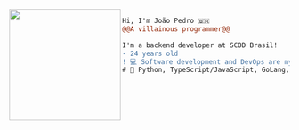<img align="left" height="200" src="https://media.giphy.com/media/9uITwFum2zFg9fBHYU/giphy.gif"/>

```diff
Hi, I'm João Pedro 🇧🇷
@@A villainous programmer@@

I'm a backend developer at SCOD Brasil! 
- 24 years old
! 💻 Software development and DevOps are my favorite topics in Tech.
# 📖 Python, TypeScript/JavaScript, GoLang, AWS and DevOps.
```
 
